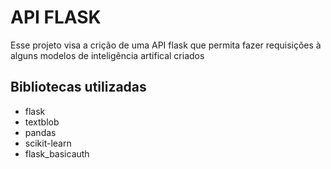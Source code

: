 # API FLASK

Esse projeto visa a crição de uma API flask que permita fazer requisições à alguns modelos de inteligência artifical criados


## Bibliotecas utilizadas
- flask
- textblob
- pandas
- scikit-learn
- flask_basicauth